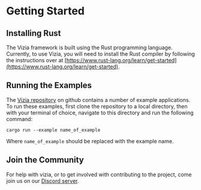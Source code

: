 # Getting Started

## Installing Rust
The Vizia framework is built using the Rust programming language. Currently, to use Vizia, you will need to install the Rust compiler by following the instructions over at [https://www.rust-lang.org/learn/get-started](https://www.rust-lang.org/learn/get-started).

## Running the Examples
The [Vizia repository](https://github.com/vizia/vizia) on github contains a number of example applications. To run these examples, first clone the repository to a local directory, then with your terminal of choice, navigate to this directory and run the following command:

```
cargo run --example name_of_example
```

Where `name_of_example` should be replaced with the example name.

## Join the Community
For help with vizia, or to get involved with contributing to the project, come join us on our [Discord server](https://discord.gg/aNkTPsRm2w).
